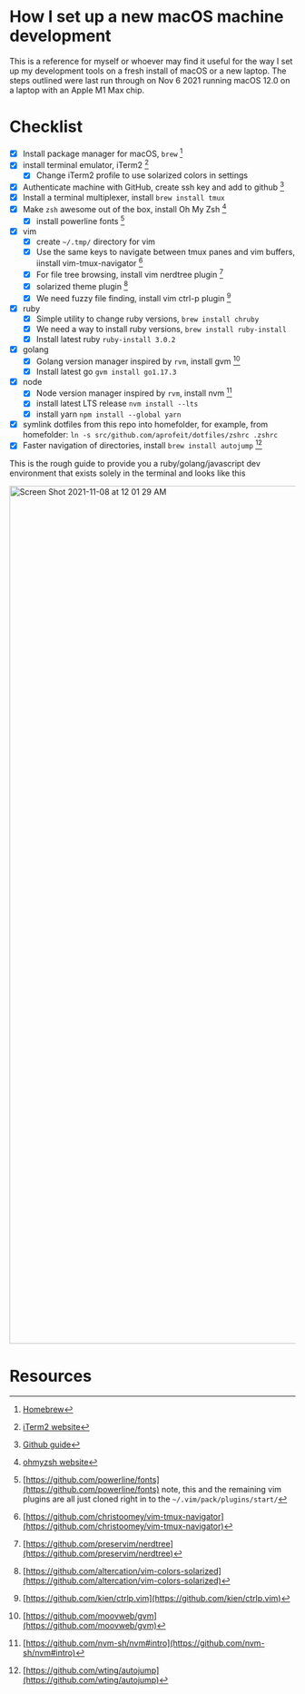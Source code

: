  # How I set up a new macOS machine development
 
This is a reference for myself or whoever may find it useful for the way I set up my development tools on a fresh install of macOS or a new laptop. The steps outlined were last run through on Nov 6 2021 running macOS 12.0 on a laptop with an Apple M1 Max chip.

# Checklist
- [x] Install package manager for macOS, `brew` [^1]
- [x] install terminal emulator, iTerm2 [^2]
  - [x] Change iTerm2 profile to use solarized colors in settings
- [x] Authenticate machine with GitHub, create ssh key and add to github [^3]
- [x] Install a terminal multiplexer, install `brew install tmux`
- [x] Make `zsh` awesome out of the box, install Oh My Zsh [^5]
  - [x] install powerline fonts [^6]
- [x] vim
  - [x] create `~/.tmp/` directory for vim
  - [x] Use the same keys to navigate between tmux panes and vim buffers, iinstall vim-tmux-navigator [^7]
  - [x] For file tree browsing, install vim nerdtree plugin [^8]
  - [x] solarized theme plugin [^9]
  - [x] We need fuzzy file finding, install vim ctrl-p plugin [^10]
- [x] ruby
  - [x] Simple utility to change ruby versions, `brew install chruby`
  - [x] We need a way to install ruby versions, `brew install ruby-install`
  - [x] Install latest ruby `ruby-install 3.0.2`
- [x] golang
  - [x] Golang version manager inspired by `rvm`, install gvm [^11]
  - [x] Install latest go `gvm install go1.17.3`
- [x] node
  - [x] Node version manager inspired by `rvm`, install nvm [^12]
  - [x] install latest LTS release `nvm install --lts`
  - [x] install yarn `npm install --global yarn`
- [x] symlink dotfiles from this repo into homefolder, for example, from homefolder: `ln -s src/github.com/aprofeit/dotfiles/zshrc .zshrc`
- [x] Faster navigation of directories, install `brew install autojump` [^13]

This is the rough guide to provide you a ruby/golang/javascript dev environment that exists solely in the terminal and looks like this

<img width="1512" alt="Screen Shot 2021-11-08 at 12 01 29 AM" src="https://user-images.githubusercontent.com/1313339/140686917-af52e78e-bc32-4548-a26a-973004aecb8b.png">

# Resources
[^1]: [Homebrew](https://brew.sh)
[^2]: [iTerm2 website](https://iterm2.com)
[^3]: [Github guide](https://docs.github.com/en/authentication/connecting-to-github-with-ssh/generating-a-new-ssh-key-and-adding-it-to-the-ssh-agent)
[^4]: [Github link to repo](https://github.com/christoomey/vim-tmux-navigator)
[^5]: [ohmyzsh website](https://ohmyz.sh)
[^6]: [https://github.com/powerline/fonts](https://github.com/powerline/fonts) note, this and the remaining vim plugins are all just cloned right in to the `~/.vim/pack/plugins/start/`
[^7]: [https://github.com/christoomey/vim-tmux-navigator](https://github.com/christoomey/vim-tmux-navigator)
[^8]: [https://github.com/preservim/nerdtree](https://github.com/preservim/nerdtree)
[^9]: [https://github.com/altercation/vim-colors-solarized](https://github.com/altercation/vim-colors-solarized)
[^10]: [https://github.com/kien/ctrlp.vim](https://github.com/kien/ctrlp.vim)
[^11]: [https://github.com/moovweb/gvm](https://github.com/moovweb/gvm)
[^12]: [https://github.com/nvm-sh/nvm#intro](https://github.com/nvm-sh/nvm#intro)
[^13]: [https://github.com/wting/autojump](https://github.com/wting/autojump)
